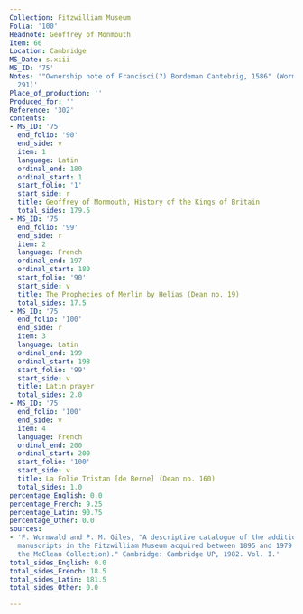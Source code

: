 ```yaml
---
Collection: Fitzwilliam Museum
Folia: '100'
Headnote: Geoffrey of Monmouth
Item: 66
Location: Cambridge
MS_Date: s.xiii
MS_ID: '75'
Notes: '"Ownership note of Francisci(?) Bordeman Cantebrig, 1586" (Wormwald and Giles
  291)'
Place_of_production: ''
Produced_for: ''
Reference: '302'
contents:
- MS_ID: '75'
  end_folio: '90'
  end_side: v
  item: 1
  language: Latin
  ordinal_end: 180
  ordinal_start: 1
  start_folio: '1'
  start_side: r
  title: Geoffrey of Monmouth, History of the Kings of Britain
  total_sides: 179.5
- MS_ID: '75'
  end_folio: '99'
  end_side: r
  item: 2
  language: French
  ordinal_end: 197
  ordinal_start: 180
  start_folio: '90'
  start_side: v
  title: The Prophecies of Merlin by Helias (Dean no. 19)
  total_sides: 17.5
- MS_ID: '75'
  end_folio: '100'
  end_side: r
  item: 3
  language: Latin
  ordinal_end: 199
  ordinal_start: 198
  start_folio: '99'
  start_side: v
  title: Latin prayer
  total_sides: 2.0
- MS_ID: '75'
  end_folio: '100'
  end_side: v
  item: 4
  language: French
  ordinal_end: 200
  ordinal_start: 200
  start_folio: '100'
  start_side: v
  title: La Folie Tristan [de Berne] (Dean no. 160)
  total_sides: 1.0
percentage_English: 0.0
percentage_French: 9.25
percentage_Latin: 90.75
percentage_Other: 0.0
sources:
- 'F. Wormwald and P. M. Giles, "A descriptive catalogue of the additional illuminated
  manuscripts in the Fitzwilliam Museum acquired between 1895 and 1979 (excluding
  the McClean Collection)." Cambridge: Cambridge UP, 1982. Vol. I.'
total_sides_English: 0.0
total_sides_French: 18.5
total_sides_Latin: 181.5
total_sides_Other: 0.0

---
```

